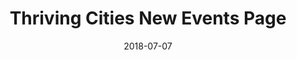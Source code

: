 ---
title: Thriving Cities New Events Page 
date: "2018-07-07"
startTime: "12:00 PM"
endTime: "1:00 PM"
description: "We are celebrating our new events page! Thank you for all the submissions - there are some very talented developers here. Thank you to Andrei and the Udemy course crew for all your hard work..."
type: event
---
